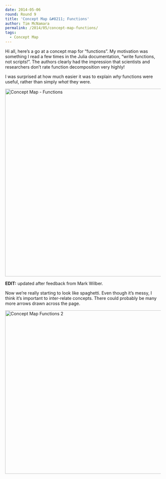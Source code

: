 ```yaml
---
date: 2014-05-06
round: Round 9
title: 'Concept Map &#8211; Functions'
author: Tim McNamara
permalink: /2014/05/concept-map-functions/
tags:
  - Concept Map
---
```

Hi all, here&#8217;s a go at a concept map for &#8220;functions&#8221;. My motivation was something I read a few times in the Julia documentation, &#8220;write functions, not scripts!&#8221;. The authors clearly had the impression that scientists and researchers don&#8217;t rate function decomposition very highly!

I was surprised at how much easier it was to explain *why* functions were useful, rather than simply *what* they were.

[<img class="alignnone size-full wp-image-6956" alt="Concept Map - Functions" src="/software-carpentry-training-website/uploads/2014/05/cm-functions-mcnamara.png" width="1024" height="609" />][1]

**EDIT:** updated after feedback from Mark Wilber.

Now we&#8217;re really starting to look like spaghetti. Even though it&#8217;s messy, I think it&#8217;s important to inter-relate concepts. There could probably be many more arrows drawn across the page.

[<img class="alignnone size-large wp-image-6966" alt="Concept Map Functions 2" src="/software-carpentry-training-website/uploads/2014/05/cm-functions-mcnamara-2-1024x768.jpg" width="707" height="530" />][2]

 [1]: /software-carpentry-training-website/uploads/2014/05/cm-functions-mcnamara.png
 [2]: /software-carpentry-training-website/uploads/2014/05/cm-functions-mcnamara-2.jpg
